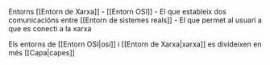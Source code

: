 Entorns
	[[Entorn de Xarxa]] - 
	[[Entorn OSI]] - El que estableix dos comunicacións entre 
	[[Entorn de sistemes reals]] - El que permet al usuari a que es conecti a la xarxa


Els entorns de [[Entorn OSI|osi]] i [[Entorn de Xarxa|xarxa]] es divideixen en més [[Capa|capes]]